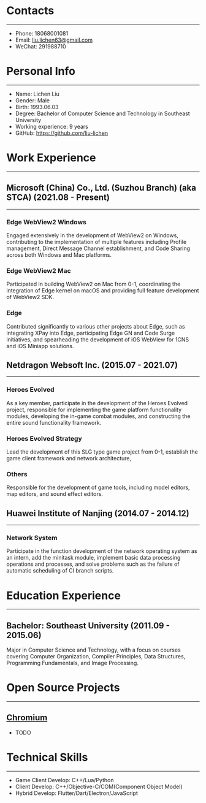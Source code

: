 # Contacts

---

- Phone: 18068001081
- Email: liu.lichen63@gmail.com
- WeChat: 291988710

# Personal Info

---

- Name: Lichen Liu
- Gender: Male
- Birth: 1993.06.03
- Degree: Bachelor of Computer Science and Technology in Southeast University
- Working experience: 9 years
- GitHub: https://github.com/liu-lichen

# Work Experience

---

## Microsoft (China) Co., Ltd. (Suzhou Branch) (aka STCA) (2021.08 - Present)

---

### Edge WebView2 Windows

Engaged extensively in the development of WebView2 on Windows, contributing to the implementation of multiple features including Profile management, Direct Message Channel establishment, and Code Sharing across both Windows and Mac platforms.

### Edge WebView2 Mac

Participated in building WebView2 on Mac from 0-1, coordinating the integration of Edge kernel on macOS and providing full feature development of WebView2 SDK.

### Edge

Contributed significantly to various other projects about Edge, such as integrating XPay into Edge, participating Edge GN and Code Surge initiatives, and spearheading the development of iOS WebView for 1CNS and iOS Miniapp solutions.

## Netdragon Websoft Inc. (2015.07 - 2021.07)

---

### Heroes Evolved

As a key member, participate in the development of the Heroes Evolved project, responsible for implementing the game platform functionality modules, developing the in-game combat modules, and constructing the entire sound functionality framework.

### Heroes Evolved Strategy

Lead the development of this SLG type game project from 0-1, establish the game client framework and network architecture,

### Others

Responsible for the development of game tools, including model editors, map editors, and sound effect editors.

## Huawei Institute of Nanjing (2014.07 - 2014.12)

---

### Network System

Participate in the function development of the network operating system as an intern, add the minitask module, implement basic data processing operations and processes, and solve problems such as the failure of automatic scheduling of CI branch scripts.

# Education Experience

---

## Bachelor: Southeast University (2011.09 - 2015.06)

Major in Computer Science and Technology, with a focus on courses covering Computer Organization, Compiler Principles, Data Structures, Programming Fundamentals, and Image Processing.

# Open Source Projects

---

## [Chromium](https://source.chromium.org/)

- TODO

# Technical Skills

---

- Game Client Develop: C++/Lua/Python
- Client Develop: C++/Objective-C/COM(Component Object Model)
- Hybrid Develop: Flutter/Dart/Electron/JavaScript


